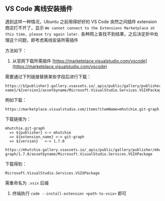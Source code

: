 ## VS Code 离线安装插件

遇到这样一种情况，Ubuntu 之前用得好好的 VS Code 突然之间插件 extension 商店打不开了，显示 `We cannot connect to the Extensions Marketplace at this time, please try again later.` 各种网上查找不到结果，之后决定折中处理这个问题，即考虑离线安装所需插件

方法如下：

1. 从官网下载所需插件 [https://marketplace.visualstudio.com/vscode](https://marketplace.visualstudio.com/vscode)

需要通过下列链接替换某些字段后进行下载：

```
https://${publisher}.gallery.vsassets.io/_apis/public/gallery/publisher/${publisher}/extension/${extension name}/${version}/assetbyname/Microsoft.VisualStudio.Services.VSIXPackage
```

例如下载：

```
https://marketplace.visualstudio.com/items?itemName=mhutchie.git-graph
```

下载链接为：

```
mhutchie.git-graph 
  => ${publisher} <-> mhutchie
  => ${extension_name} <-> git-graph
  => ${version}   <-> 1.7.0
```

```
https://mhutchie.gallery.vsassets.io/_apis/public/gallery/publisher/mhutchie/extension/git-graph/1.7.0/assetbyname/Microsoft.VisualStudio.Services.VSIXPackage
```

下载得到：

```
Microsoft.VisualStudio.Services.VSIXPackage
```

需重命名为 `.vsix` 后缀

1. 终端执行 `code --install-extension <path-to-vsix>` 即可
